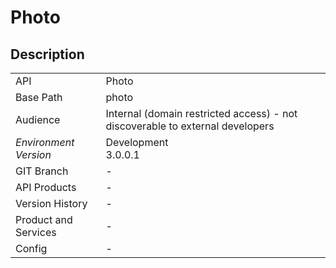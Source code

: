# Photo

## Description



|                                       |                                                 |
| ------------------------------------- | ----------------------------------------------- |
| API                                   | Photo                                           |
| Base Path                             | photo      |
| Audience                              | Internal (domain restricted access) - not discoverable to external developers                                          |
| *Environment* <br> *Version* | Development <br> 3.0.0.1  |
| GIT Branch                            | -                                           |
| API Products                          | -                                           |
| Version History                       | -                                           |
| Product and Services                  | -                                           |
| Config                                | -                                           |